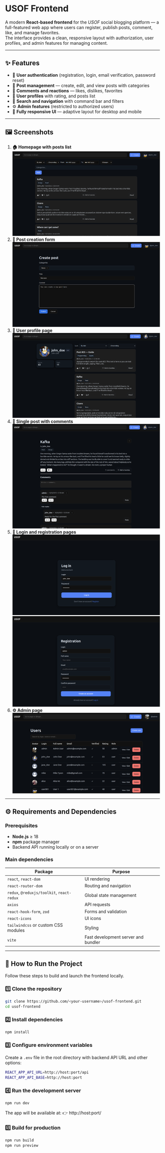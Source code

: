 # USOF Frontend

A modern **React-based frontend** for the *USOF* social blogging platform — a full-featured web app where users can register, publish posts, comment, like, and manage favorites.  
The interface provides a clean, responsive layout with authorization, user profiles, and admin features for managing content.

---

## ✨ Features

- 🔐 **User authentication** (registration, login, email verification, password reset)  
- 📰 **Post management** — create, edit, and view posts with categories  
- 💬 **Comments and reactions** — likes, dislikes, favorites  
- 👤 **User profiles** with rating, and posts list  
- 🧭 **Search and navigation** with command bar and filters  
- ⚙️ **Admin features** (restricted to authorized users)  
- 📱 **Fully responsive UI** — adaptive layout for desktop and mobile  

---

## 🖼️ Screenshots
 
1. **🏠 Homepage with posts list**
![Homepage with post list](images/Homepage.png)
2. **📝 Post creation form**  
![Post creation form](images/Post_creation_page.png)
3. **👤 User profile page**
![User provile page](images/User_profile_page.png)
4. **💬 Single post with comments**
![Single post with comments](images/Post_page.png)
5. **🔐 Login and registration pages**
![Login page](images/Login_page.png)
![Register page](images/Register_page.png)
6. **⚙️ Admin page**
![Admin page](images/Admin_page.png)


---

## ⚙️ Requirements and Dependencies

### Prerequisites
- **Node.js** ≥ 18  
- **npm** package manager  
- Backend API running locally or on a server

### Main dependencies
| Package | Purpose |
|----------|----------|
| `react`, `react-dom` | UI rendering |
| `react-router-dom` | Routing and navigation |
| `redux`, `@reduxjs/toolkit`, `react-redux` | Global state management |
| `axios` | API requests |
| `react-hook-form`, `zod` | Forms and validation |
| `react-icons` | UI icons |
| `tailwindcss` or custom CSS modules | Styling |
| `vite` | Fast development server and bundler |

---

## 🚀 How to Run the Project

Follow these steps to build and launch the frontend locally.

### 1️⃣ Clone the repository
```bash
git clone https://github.com/<your-username>/usof-frontend.git
cd usof-frontend
```

### 2️⃣ Install dependencies
```bash
npm install
```

### 3️⃣ Configure environment variables
Create a `.env` file in the root directory with backend API URL and other options:
```bash
REACT_APP_API_URL=http://host:port/api
REACT_APP_API_BASE=http://host:port
```

### 4️⃣ Run the development server
```bash
npm run dev
```

The app will be available at:
👉 http://host:port/

### 5️⃣ Build for production
```bash
npm run build
npm run preview
```